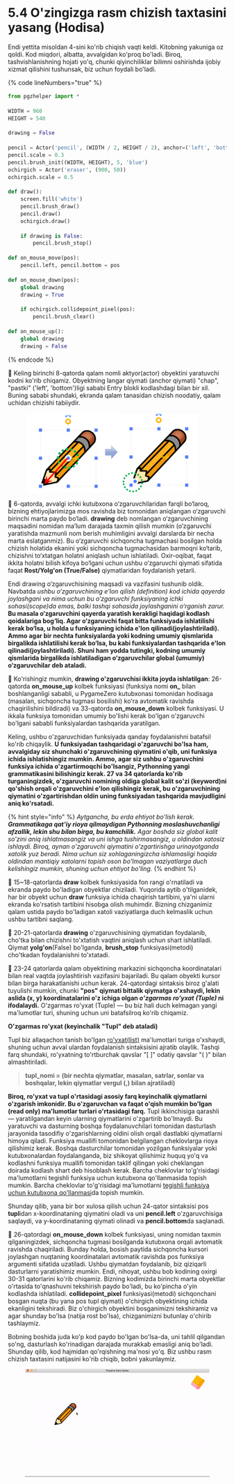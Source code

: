 # 5.4 O'zingizga rasm chizish taxtasini yasang (Hodisa)

Endi yettita misoldan 4-sini ko'rib chiqish vaqti keldi. Kitobning yakuniga oz qoldi. Kod miqdori, albatta, avvalgidan ko'proq bo'ladi. Biroq, tashvishlanishning hojati yo'q, chunki qiyinchiliklar bilimni oshirishda ijobiy xizmat qilishini tushunsak, biz uchun foydali bo'ladi.

{% code lineNumbers="true" %}
```python
from pgzhelper import *

WIDTH = 960
HEIGHT = 540

drawing = False

pencil = Actor('pencil', (WIDTH / 2, HEIGHT / 2), anchor=('left', 'bottom'))
pencil.scale = 0.3
pencil.brush_init((WIDTH, HEIGHT), 5, 'blue')
ochirgich = Actor('eraser', (900, 50))
ochirgich.scale = 0.5

def draw():
    screen.fill('white')
    pencil.brush_draw()
    pencil.draw()
    ochirgich.draw()
    
    if drawing is False:
        pencil.brush_stop()

def on_mouse_move(pos):
    pencil.left, pencil.bottom = pos

def on_mouse_down(pos):
    global drawing
    drawing = True

    if ochirgich.collidepoint_pixel(pos):
        pencil.brush_clear()

def on_mouse_up():
    global drawing
    drawing = False
```
{% endcode %}

🔢 Keling birinchi 8-qatorda qalam nomli aktyor(actor) obyektini yaratuvchi kodni ko'rib chiqamiz. Obyektning langar qiymati (anchor qiymati) "chap", "pastki" ('left', 'bottom')ligi sababi Entry blokli kodlashdagi bilan bir xil. Buning sababi shundaki, ekranda qalam tanasidan chizish noodatiy, qalam uchidan chizishi tabiiydir.

<figure><img src="../.gitbook/assets/image (1).png" alt=""><figcaption></figcaption></figure>

🔢 6-qatorda, avvalgi ichki kutubxona o‘zgaruvchilaridan farqli bo‘laroq, bizning ehtiyojlarimizga mos ravishda biz tomonidan aniqlangan o‘zgaruvchi birinchi marta paydo bo‘ladi. **drawing** deb nomlangan o‘zgaruvchining maqsadini nomidan ma’lum darajada taxmin qilish mumkin (o‘zgaruvchi yaratishda mazmunli nom berish muhimligini avvalgi darslarda bir necha marta eslatganmiz). Bu o‘zgaruvchi sichqoncha tugmachasi bosilgan holda chizish holatida ekanini yoki sichqoncha tugmachasidan barmoqni ko‘tarib, chizishni to‘xtatgan holatni aniqlash uchun ishlatiladi. Oxir-oqibat, faqat ikkita holatni bilish kifoya bo‘lgani uchun ushbu o‘zgaruvchi qiymati sifatida faqat **Rost/Yolg'on (True/False)** qiymatlaridan foydalanish yetarli.

Endi drawing o‘zgaruvchisining maqsadi va vazifasini tushunib oldik. Navbatda _ushbu o‘zgaruvchining e'lon qilish (definition) kod ichida qayerda joylashgani va nima uchun bu o‘zgaruvchi funksiyaning ichki sohasi(scope)da emas, balki tashqi sohasida joylashganini o‘rganish zarur._ **Bu masala o‘zgaruvchini qayerda yaratish kerakligi haqidagi kodlash qoidalariga bog‘liq. Agar o‘zgaruvchi faqat bitta funksiyada ishlatilishi kerak bo‘lsa, u holda u funksiyaning ichida e'lon qilinadi(joylashtiriladi). Ammo agar bir nechta funksiyalarda yoki kodning umumiy qismlarida birgalikda ishlatilishi kerak bo‘lsa, bu kabi funksiyalardan tashqarida e'lon qilinadi(joylashtiriladi). Shuni ham yodda tutingki, kodning umumiy qismlarida birgalikda ishlatiladigan o‘zgaruvchilar global (umumiy) o‘zgaruvchilar deb ataladi.**

🔢 Ko'rishingiz mumkin, **drawing o'zgaruvchisi ikkita joyda ishlatilgan**: 26-qatorda **on\_mouse\_up** kolbek funksiyasi (funksiya nomi **on\_** bilan boshlanganligi sababli, u PygameZero kutubxonasi tomonidan hodisaga (masalan, sichqoncha tugmasi bosilishi) koʻra avtomatik ravishda chaqirilishini bildiradi) va 33-qatorda **on\_mouse\_down** kolbek funksiyasi. U ikkala funksiya tomonidan umumiy bo'lishi kerak bo'lgan o'zgaruvchi bo'lgani sababli funksiyalardan tashqarida yaratilgan.

Keling, ushbu o'zgaruvchidan funksiyada qanday foydalanishni batafsil ko'rib chiqaylik. **U funksiyadan tashqaridagi o'zgaruvchi bo'lsa ham, avvalgiday siz shunchaki o'zgaruvchining qiymatini o'qib, uni funksiya ichida ishlatishingiz mumkin. Ammo, agar siz ushbu o'zgaruvchini funksiya ichida o'zgartirmoqchi bo'lsangiz, Pythonning yangi grammatikasini bilishingiz kerak. 27 va 34 qatorlarda ko'rib turganingizdek, o'zgaruvchi nomining oldiga global kalit so'zi (keyword)ni qo'shish orqali o'zgaruvchini e'lon qilishingiz kerak, bu o'zgaruvchining qiymatini o'zgartirishdan oldin uning funksiyadan tashqarida mavjudligini aniq ko'rsatadi.**

{% hint style="info" %}
_Aytgancha, bu erda ehtiyot bo'lish kerak. **Grammatikaga qat'iy rioya qilmaydigan Pythonning moslashuvchanligi afzallik, lekin shu bilan birga, bu kamchilik.** Agar boshda siz global kalit so'zini aniq ishlatmasangiz va uni ishga tushirmasangiz, u oldindan xatosiz ishlaydi. Biroq, aynan o'zgaruvchi qiymatini o'zgartirishga urinayotganda xatolik yuz beradi. Nima uchun siz xohlaganingizcha ishlamasligi haqida oldindan mantiqiy xatolarni topish oson bo'lmagan vaziyatlarga duch kelishingiz mumkin, shuning uchun ehtiyot bo'ling._
{% endhint %}

🔢 15\~18-qatorlarda **draw** kolbek funksiyasida fon rangi o'rnatiladi va ekranda paydo bo'ladigan obyektlar chiziladi. Yuqorida aytib o'tilganidek, har bir obyekt uchun **draw** funksiya ichida chaqirish tartibini, ya'ni ularni ekranda ko'rsatish tartibini hisobga olish muhimdir. Bizning chizganimiz qalam ustida paydo bo'ladigan xatoli vaziyatlarga duch kelmaslik uchun ushbu tartibni saqlang.

🔢 20-21-qatorlarda **drawing** o'zgaruvchisining qiymatidan foydalanib, cho'tka bilan chizishni to'xtatish vaqtini aniqlash uchun shart ishlatiladi. Qiymat **yolg'on**(False) bo'lganda, **brush\_stop** funksiyasi(metodi) cho'tkadan foydalanishni to'xtatadi.

🔢 23-24 qatorlarda qalam obyektining markazini sichqoncha koordinatalari bilan real vaqtda joylashtirish vazifasini bajariladi. Bu qalam obyekti kursor bilan birga harakatlanishi uchun kerak. 24-qatordagi sintaksis biroz g'alati tuyulishi mumkin, chunki **"pos" qiymati bittalik qiymatga o'xshaydi, lekin aslida (x, y) koordinatalarini o'z ichiga olgan&#x20;**_**o'zgarmas ro'yxat**_ _**(Tuple)**_**&#x20;ni ifodalaydi.** O'zgarmas ro'yxat (Tuple) — bu biz hali duch kelmagan yangi ma'lumotlar turi, shuning uchun uni batafsilroq ko'rib chiqamiz.

**O'zgarmas ro'yxat (keyinchalik "Tupl" deb ataladi)**

Tupl biz allaqachon tanish bo'lgan [ro'yxat(list)](https://roboticsware.gitbook.io/entry-python/boshlash/ruyxat) ma'lumotlari turiga o'xshaydi, shuning uchun avval ulardan foydalanish sintaksisini ajratib olaylik. Tashqi farq shundaki, ro'yxatning to'rtburchak qavslar "\[ ]" odatiy qavslar "( )" bilan almashtiriladi.

> **tupl\_nomi = (bir nechta qiymatlar, masalan, satrlar, sonlar va boshqalar, lekin qiymatlar vergul (,) bilan ajratiladi)**

**Biroq, ro'yxat va tupl o'rtasidagi asosiy farq keyinchalik qiymatlarni o'zgarish imkonidir. Bu o'zgaruvchan va faqat o'qish mumkin bo'lgan (read only) ma'lumotlar turlari o'rtasidagi farq.** Tupl ikkinchisiga qarashli — yaratilgandan keyin ularning qiymatlarini o'zgartirib bo'lmaydi. Bu yaratuvchi va dasturning boshqa foydalanuvchilari tomonidan dasturlash jarayonida tasodifiy o'zgarishlarning oldini olish orqali dastlabki qiymatlarni himoya qiladi. Funksiya muallifi tomonidan belgilangan cheklovlarga rioya qilishimiz kerak. Boshqa dasturchilar tomonidan yozilgan funksiyalar yoki kutubxonalardan foydalanganda, biz shikoyat qilishimiz huquq yo'q va kodlashni funksiya muallifi tomonidan taklif qilingan yoki cheklangan doirada kodlash shart deb hisoblash kerak. Barcha cheklovlar to'g'risidagi ma'lumotlarni tegishli funksiya uchun kutubxona qo'llanmasida topish mumkin. Barcha cheklovlar to'g'risidagi ma'lumotlarni [tegishli funksiya uchun kutubxona qo'llanmasi](https://pygame-zero.readthedocs.io/en/stable/hooks.html#on_mouse_move)da topish mumkin.

Shunday qilib, yana bir bor xulosa qilish uchun 24-qator sintaksisi pos **tupl**idan x-koordinataning qiymatini oladi va uni **pencil.left** o'zgaruvchisiga saqlaydi, va y-koordinataning qiymati olinadi va **pencil.bottom**da saqlanadi.

🔢 26-qatordagi **on\_mouse\_down** kolbek funksiyasi, uning nomidan taxmin qilganingizdek, sichqoncha tugmasi bosilganda kutubxona orqali avtomatik ravishda chaqiriladi. Bunday holda, bosish paytida sichqoncha kursori joylashgan nuqtaning koordinatalari avtomatik ravishda pos funksiya argumenti sifatida uzatiladi. Ushbu qiymatdan foydalanib, biz qiziqarli dasturlarni yaratishimiz mumkin. Endi, nihoyat, ushbu bob kodining oxirgi 30-31 qatorlarini ko'rib chiqamiz. Bizning kodimizda birinchi marta obyektlar o'rtasida to'qnashuvni tekshirish paydo bo'ladi, bu ko'pincha o'yin kodlashda ishlatiladi. **collidepoint\_pixel** funksiyasi(metodi) sichqonchani bosgan nuqta (bu yana pos tupl qiymati) o'chirgich obyektining ichida ekanligini tekshiradi. Biz o'chirgich obyektini bosganimizni tekshiramiz va agar shunday bo'lsa (natija rost bo'lsa), chizganimizni butunlay o'chirib tashlaymiz.

Bobning boshida juda ko'p kod paydo bo'lgan bo'lsa-da, uni tahlil qilgandan so'ng, dasturlash ko'rinadigan darajada murakkab emasligi aniq bo'ladi. Shunday qilib, kod hajmidan qo'rqishning ma'nosi yo'q. Biz ushbu rasm chizish taxtasini natijasini ko'rib chiqib, bobni yakunlaymiz.

<figure><img src="../.gitbook/assets/image (2).gif" alt=""><figcaption></figcaption></figure>

